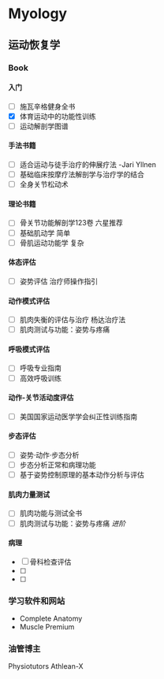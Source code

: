 # Myology
## 运动恢复学

### Book
#### 入门
- [ ] 施瓦辛格健身全书
- [x] 体育运动中的功能性训练 
- [ ] 运动解剖学图谱
#### 手法书籍
- [ ] 适合运动与徒手治疗的伸展疗法 -Jari Yllnen
- [ ] 基础临床按摩疗法解剖学与治疗学的结合
- [ ] 全身关节松动术
#### 理论书籍
- [ ] 骨关节功能解剖学123卷 六星推荐
- [ ] 基础肌动学 简单
- [ ] 骨肌运动功能学 复杂
#### 体态评估
- [ ] 姿势评估 治疗师操作指引
#### 动作模式评估
- [ ] 肌肉失衡的评估与治疗 杨达治疗法
- [ ] 肌肉测试与功能：姿势与疼痛
#### 呼吸模式评估
- [ ] 呼吸专业指南
- [ ] 高效呼吸训练
#### 动作-关节活动度评估
- [ ] 美国国家运动医学学会纠正性训练指南
#### 步态评估
- [ ] 姿势·动作·步态分析
- [ ] 步态分析正常和病理功能
- [ ] 基于姿势控制原理的基本动作分析与评估
#### 肌肉力量测试
- [ ] 肌肉功能与测试全书
- [ ] 肌肉测试与功能：姿势与疼痛
*进阶*
#### 病理
- [ ] 骨科检查评估
- [ ]
- [ ]
### 学习软件和网站
- Complete Anatomy
- Muscle Premium
### 油管博主
Physiotutors
Athlean-X